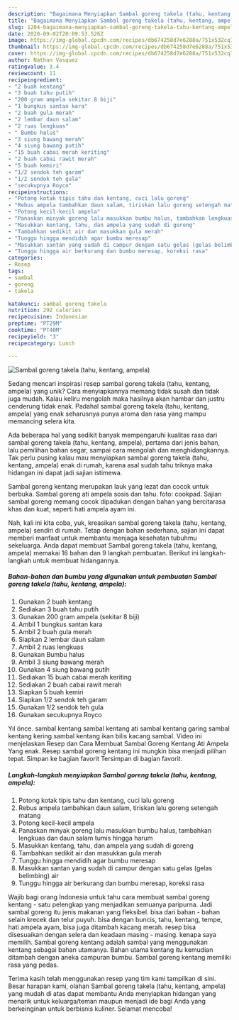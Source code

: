 ```yaml
---
description: "Bagaimana Menyiapkan Sambal goreng takela (tahu, kentang, ampela) Anti Gagal"
title: "Bagaimana Menyiapkan Sambal goreng takela (tahu, kentang, ampela) Anti Gagal"
slug: 1204-bagaimana-menyiapkan-sambal-goreng-takela-tahu-kentang-ampela-anti-gagal
date: 2020-09-02T20:09:53.526Z
image: https://img-global.cpcdn.com/recipes/db674258d7e6288a/751x532cq70/sambal-goreng-takela-tahu-kentang-ampela-foto-resep-utama.jpg
thumbnail: https://img-global.cpcdn.com/recipes/db674258d7e6288a/751x532cq70/sambal-goreng-takela-tahu-kentang-ampela-foto-resep-utama.jpg
cover: https://img-global.cpcdn.com/recipes/db674258d7e6288a/751x532cq70/sambal-goreng-takela-tahu-kentang-ampela-foto-resep-utama.jpg
author: Nathan Vasquez
ratingvalue: 3.4
reviewcount: 11
recipeingredient:
- "2 buah kentang"
- "3 buah tahu putih"
- "200 gram ampela sekitar 8 biji"
- "1 bungkus santan kara"
- "2 buah gula merah"
- "2 lembar daun salam"
- "2 ruas lengkuas"
- " Bumbu halus"
- "3 siung bawang merah"
- "4 siung bawang putih"
- "15 buah cabai merah keriting"
- "2 buah cabai rawit merah"
- "5 buah kemiri"
- "1/2 sendok teh garam"
- "1/2 sendok teh gula"
- "secukupnya Royco"
recipeinstructions:
- "Potong kotak tipis tahu dan kentang, cuci lalu goreng"
- "Rebus ampela tambahkan daun salam, tiriskan lalu goreng setengah matang"
- "Potong kecil-kecil ampela"
- "Panaskan minyak goreng lalu masukkan bumbu halus, tambahkan lengkuas dan daun salam tumis hingga harum"
- "Masukkan kentang, tahu, dan ampela yang sudah di goreng"
- "Tambahkan sedikit air dan masukkan gula merah"
- "Tunggu hingga mendidih agar bumbu meresap"
- "Masukkan santan yang sudah di campur dengan satu gelas (gelas belimbing) air"
- "Tunggu hingga air berkurang dan bumbu meresap, koreksi rasa"
categories:
- Resep
tags:
- sambal
- goreng
- takela

katakunci: sambal goreng takela 
nutrition: 292 calories
recipecuisine: Indonesian
preptime: "PT29M"
cooktime: "PT40M"
recipeyield: "3"
recipecategory: Lunch

---
```



![Sambal goreng takela (tahu, kentang, ampela)](https://img-global.cpcdn.com/recipes/db674258d7e6288a/751x532cq70/sambal-goreng-takela-tahu-kentang-ampela-foto-resep-utama.jpg)

Sedang mencari inspirasi resep sambal goreng takela (tahu, kentang, ampela) yang unik? Cara menyiapkannya memang tidak susah dan tidak juga mudah. Kalau keliru mengolah maka hasilnya akan hambar dan justru cenderung tidak enak. Padahal sambal goreng takela (tahu, kentang, ampela) yang enak seharusnya punya aroma dan rasa yang mampu memancing selera kita.

Ada beberapa hal yang sedikit banyak mempengaruhi kualitas rasa dari sambal goreng takela (tahu, kentang, ampela), pertama dari jenis bahan, lalu pemilihan bahan segar, sampai cara mengolah dan menghidangkannya. Tak perlu pusing kalau mau menyiapkan sambal goreng takela (tahu, kentang, ampela) enak di rumah, karena asal sudah tahu triknya maka hidangan ini dapat jadi sajian istimewa.

Sambal goreng kentang merupakan lauk yang lezat dan cocok untuk berbuka. Sambal goreng ati ampela sosis dan tahu. foto: cookpad. Sajian sambal goreng memang cocok dipadukan dengan bahan yang bercitarasa khas dan kuat, seperti hati ampela ayam ini.


Nah, kali ini kita coba, yuk, kreasikan sambal goreng takela (tahu, kentang, ampela) sendiri di rumah. Tetap dengan bahan sederhana, sajian ini dapat memberi manfaat untuk membantu menjaga kesehatan tubuhmu sekeluarga. Anda dapat membuat Sambal goreng takela (tahu, kentang, ampela) memakai 16 bahan dan 9 langkah pembuatan. Berikut ini langkah-langkah untuk membuat hidangannya.

<!--inarticleads1-->

##### Bahan-bahan dan bumbu yang digunakan untuk pembuatan Sambal goreng takela (tahu, kentang, ampela):

1. Gunakan 2 buah kentang
1. Sediakan 3 buah tahu putih
1. Gunakan 200 gram ampela (sekitar 8 biji)
1. Ambil 1 bungkus santan kara
1. Ambil 2 buah gula merah
1. Siapkan 2 lembar daun salam
1. Ambil 2 ruas lengkuas
1. Gunakan  Bumbu halus
1. Ambil 3 siung bawang merah
1. Gunakan 4 siung bawang putih
1. Sediakan 15 buah cabai merah keriting
1. Sediakan 2 buah cabai rawit merah
1. Siapkan 5 buah kemiri
1. Siapkan 1/2 sendok teh garam
1. Gunakan 1/2 sendok teh gula
1. Gunakan secukupnya Royco


Yıl önce. sambal kentang sambal kentang ati sambal kentang garing sambal kentang kering sambal kentang ikan bilis kacang sambal. Video ini menjelaskan Resep dan Cara Membuat Sambal Goreng Kentang Ati Ampela Yang enak. Resep sambal goreng kentang ini mungkin bisa menjadi pilihan tepat. Simpan ke bagian favorit Tersimpan di bagian favorit. 

<!--inarticleads2-->

##### Langkah-langkah menyiapkan Sambal goreng takela (tahu, kentang, ampela):

1. Potong kotak tipis tahu dan kentang, cuci lalu goreng
1. Rebus ampela tambahkan daun salam, tiriskan lalu goreng setengah matang
1. Potong kecil-kecil ampela
1. Panaskan minyak goreng lalu masukkan bumbu halus, tambahkan lengkuas dan daun salam tumis hingga harum
1. Masukkan kentang, tahu, dan ampela yang sudah di goreng
1. Tambahkan sedikit air dan masukkan gula merah
1. Tunggu hingga mendidih agar bumbu meresap
1. Masukkan santan yang sudah di campur dengan satu gelas (gelas belimbing) air
1. Tunggu hingga air berkurang dan bumbu meresap, koreksi rasa


Wajib bagi orang Indonesia untuk tahu cara membuat sambal goreng kentang - satu pelengkap yang menjadikan semuanya paripurna. Jadi sambal goreng itu jenis makanan yang fleksibel. bisa dari bahan - bahan selain krecek dan telur puyuh. bisa dengan buncis, tahu, kentang, tempe, hati ampela ayam, bisa juga ditambah kacang merah. resep bisa disesuaikan dengan selera dan keadaan masing - masing. kenapa saya memilih. Sambal goreng kentang adalah sambal yang menggunakan kentang sebagai bahan utamanya. Bahan utama kentang itu kemudian ditambah dengan aneka campuran bumbu. Sambal goreng kentang memiliki rasa yang pedas. 

Terima kasih telah menggunakan resep yang tim kami tampilkan di sini. Besar harapan kami, olahan Sambal goreng takela (tahu, kentang, ampela) yang mudah di atas dapat membantu Anda menyiapkan hidangan yang menarik untuk keluarga/teman maupun menjadi ide bagi Anda yang berkeinginan untuk berbisnis kuliner. Selamat mencoba!
